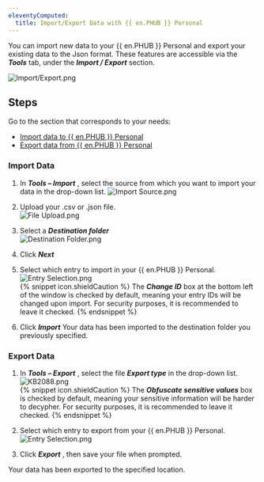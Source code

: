 ```yaml
---
eleventyComputed:
  title: Import/Export Data with {{ en.PHUB }} Personal
---
```

You can import new data to your {{ en.PHUB }} Personal and export your existing data to the Json format. These features are accessible via the ***Tools*** tab, under the ***Import / Export*** section.

![Import/Export.png](/img/en/kb/kb2083.png)

## Steps

Go to the section that corresponds to your needs:

- [Import data to {{ en.PHUB }} Personal](#import)
- [Export data from {{ en.PHUB }} Personal](#export)

### Import Data
<a name="import"></a>

1. In ***Tools – Import*** , select the source from which you want to import your data in the drop-down list.
![Import Source.png](/img/en/kb/kb2084.png)
1. Upload your .csv or .json file.  
![File Upload.png](/img/en/kb/kb2085.png)
1. Select a ***Destination folder***  
![Destination Folder.png](/img/en/kb/kb2086.png)
1. Click ***Next***
1. Select which entry to import in your {{ en.PHUB }} Personal.  
![Entry Selection.png](/img/en/kb/kb2087.png)  
{% snippet icon.shieldCaution %}
The ***Change ID*** box at the bottom left of the window is checked by default, meaning your entry IDs will be changed upon import. For security purposes, it is recommended to leave it checked.
{% endsnippet %}  

6. Click ***Import***
Your data has been imported to the destination folder you previously specified.

### Export Data
<a name="export"></a>

1. In ***Tools – Export*** , select the file ***Export type*** in the drop-down list.  
![KB2088.png](/img/en/kb/KB2088.png)  
{% snippet icon.shieldCaution %}
The ***Obfuscate sensitive values*** box is checked by default, meaning your sensitive information will be harder to decypher. For security purposes, it is recommended to leave it checked.
{% endsnippet %}  

2. Select which entry to export from your {{ en.PHUB }} Personal.  
![Entry Selection.png](/img/en/kb/kb2089.png)
1. Click ***Export*** , then save your file when prompted.  

Your data has been exported to the specified location.
